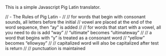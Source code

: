 This is a simple Javascript Pig Latin translator.

//  - The Rules of Pig Latin -
//
// for words that begin with consonant sounds, all letters before the initial
// vowel are placed at the end of the word sequence, then “ay” is added
//
// for words that start with a vowel, all you need to do is add “way”
// “ultimate” becomes “ultimateway”
//
// a word that begins with “y” is treated as a consonant word
// “yellow” becomes “ellowyay”
//
// capitalized word will also be capitalized after test is return
//
// punctuation is maintained
